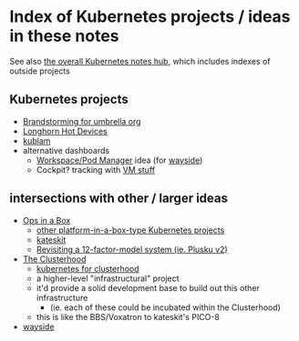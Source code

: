 # Index of Kubernetes projects / ideas in these notes

See also [the overall Kubernetes notes hub](f7ab56ca-06db-4c96-808f-4d0b0ee47819.md), which includes indexes of outside projects

## Kubernetes projects

- [Brandstorming for umbrella org](0384566f-5e4c-4ba7-8fef-a77d172b06cc.md)
- [Longhorn Hot Devices](b07a7c96-040d-405a-aa7f-92e401feede8.md)
- [kublam](ac4002a3-362d-4fcf-af10-3ed270fbb9fc.md)
- alternative dashboards
  - [Workspace/Pod Manager](31201498-292d-4923-ab42-d5ee9c2d5a08.md) idea (for [wayside](21af29aa-0dfe-4145-877f-7eb51e38f53e.md))
  - Cockpit? tracking with [VM stuff](a48a24b4-28b1-4658-aa93-56022ab95f48.md)

## intersections with other / larger ideas

- [Ops in a Box](035d1e22-7dca-4901-aa4a-1624e7a6a15c.md)
  - [other platform-in-a-box-type Kubernetes projects](8f455b9a-4383-4af4-9882-4b58e11dc316.md)
  - [kateskit](ebf47d2a-8719-4d66-80cd-dbbabaf98165.md)
  - [Revisiting a 12-factor-model system (ie. Plusku v2)](efd17565-9150-4eaf-a445-157823bdd89f.md)
- [The Clusterhood](9664b592-59ed-4ac5-bf15-9b67f67af111.md)
  - [kubernetes for clusterhood](c8a51c70-624b-42e9-aec8-aa5db1b7cf87.md)
  - a higher-level "infrastructural" project
  - it'd provide a solid development base to build out this other infrastructure
    - (ie. each of these could be incubated within the Clusterhood)
  - this is like the BBS/Voxatron to kateskit's PICO-8
- [wayside](21af29aa-0dfe-4145-877f-7eb51e38f53e.md)
